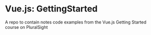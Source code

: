 # Vue.js:  GettingStarted

A repo to contain notes code examples from the Vue.js Getting Started course on PluralSight
